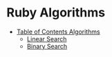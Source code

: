 # Ruby Algorithms

<a name="table-of-contents"></a>

* [Table of Contents Algorithms](#table-of-contents-algorithms)
    * [Linear Search](#table-of-contents-algorithms-linear-search)
    * [Binary Search](#table-of-contents-algorithms-binary-search)

<a name="table-of-contents-algorithms"></a>
<a name="table-of-contents-algorithms-linear-search"></a>
<a name="table-of-contents-algorithms-binary-search"></a>